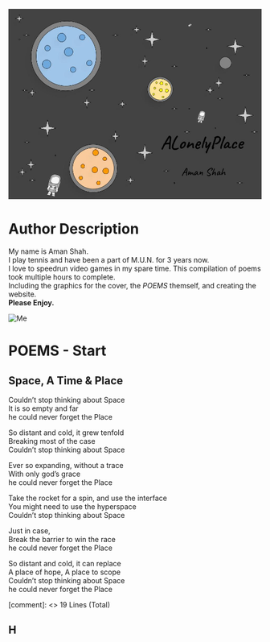 
![Cover](Cover.jpg)
# Author Description 
My name is Aman Shah.  
I play tennis and have been a part of M.U.N. for 3 years now.  
I love to speedrun video games in my spare time. This compilation of poems took multiple hours to complete.  
Including the graphics for the cover, the _POEMS_ themself, and creating the website.  
**Please Enjoy.** 

![Me](ortrait.jpeg)
# POEMS - Start
## Space, A Time & Place

Couldn’t stop thinking about Space  
It is so empty and far  
he could never forget the Place  
  
So distant and cold, it grew tenfold  
Breaking most of the case  
Couldn’t stop thinking about Space  
  
Ever so expanding, without a trace  
With only god’s grace  
he could never forget the Place  
  
Take the rocket for a spin, and use the interface  
You might need to use the hyperspace  
Couldn’t stop thinking about Space  
  
Just in case,  
Break the barrier to win the race  
he could never forget the Place  
  
So distant and cold, it can replace  
A place of hope, A place to scope  
Couldn’t stop thinking about Space  
he could never forget the Place  

[comment]: <> 19 Lines (Total)
## H
